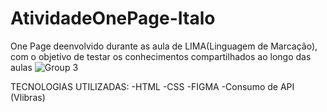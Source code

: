 # AtividadeOnePage-Italo

One Page deenvolvido durante as aula de LIMA(Linguagem de Marcação), com o objetivo de testar os conhecimentos compartilhados ao longo das aulas
![Group 3](https://user-images.githubusercontent.com/93750672/205919740-35e87189-9e20-42aa-8af4-c2c646f9bff3.png)

TECNOLOGIAS UTILIZADAS:
-HTML
-CSS
-FIGMA
-Consumo de API (Vlibras)
